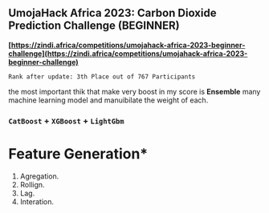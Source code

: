 ## **UmojaHack Africa 2023: Carbon Dioxide Prediction Challenge (BEGINNER)** 
**[https://zindi.africa/competitions/umojahack-africa-2023-beginner-challenge](https://zindi.africa/competitions/umojahack-africa-2023-beginner-challenge)**

`Rank after update: 3th Place out of 767 Participants`

the most important thik that make very boost in my score is **Ensemble** many machine learning model and manuibilate the weight of each.

### **`CatBoost`** **+** **`XGBoost`** **+** **`LightGbm`**

# **Feature Generation***
1. Agregation.
1. Rollign.
1. Lag.
1. Interation.
